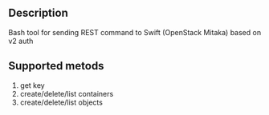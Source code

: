 Description
------------
Bash tool for sending REST command to Swift (OpenStack Mitaka) based on v2 auth

Supported metods
-----------------
1) get key
2) create/delete/list containers
3) create/delete/list objects
